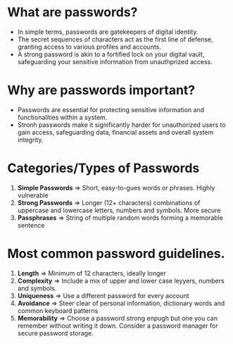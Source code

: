 # What are passwords?
- In simple terms, passwords are gatekeepers of digital identity.
- The secret sequences of characters act as the first line of defense, granting access to various profiles and accounts.
- A strong password is akin to a fortified lock on your digital vault, safeguarding your sensitive information from unauthprized access.

# Why are passwords important?
- Passwords are essential for protecting sensitive information and functionalities within a system.
- Stronh passwords make it significantly harder for unauthorized users to gain access, safeguarding data, financial assets and overall system integrity.

# Categories/Types of Passwords
1. **Simple Passwords** ⇒ Short, easy-to-gues words or phrases. Highly vulnerable
2. **Strong Passwords** ⇒ Longer (12+ characters) combinations of uppercase and lowercase letters, numbers and symbols. More secure
3. **Passphrases** ⇒ String of multiple random words forming a memorable sentence

# Most common password guidelines.
1. **Length** ⇒ Minimum of 12 characters, ideally longer
2. **Complexity** ⇒ Include a mix of upper and lower case leyyers, numbers and symbols.
3. **Uniqueness** ⇒ Use a different password for every account
4. **Avoidance** ⇒ Steer clear of personal information, dictionary words and common keyboard patterns
5. **Memorability** ⇒ Choose a password strong enpugh but one you can remember without writing it down. Consider a password manager for secure password storage.